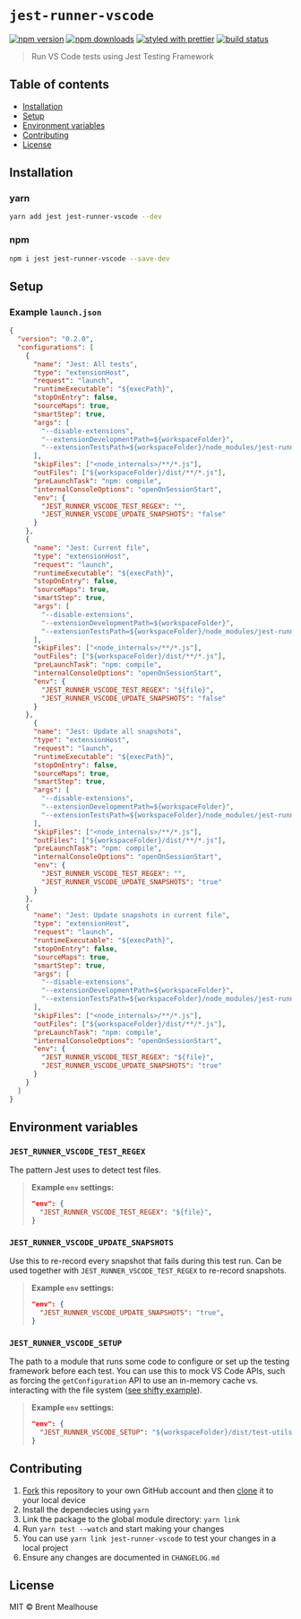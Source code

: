 # `jest-runner-vscode`

[![npm version](https://img.shields.io/npm/v/jest-runner-vscode.svg)](https://npmjs.org/package/jest-runner-vscode)
[![npm downloads](https://img.shields.io/npm/dm/jest-runner-vscode.svg)](https://npmjs.org/package/jest-runner-vscode)
[![styled with prettier](https://img.shields.io/badge/styled_with-prettier-ff69b4.svg)](https://github.com/prettier/prettier)
[![build status](https://travis-ci.com/bmealhouse/jest-runner-vscode.svg?branch=master)](https://travis-ci.com/bmealhouse/jest-runner-vscode)

> Run VS Code tests using Jest Testing Framework

## Table of contents

- [Installation](#installation)
- [Setup](#setup)
- [Environment variables](#environment-variables)
- [Contributing](#contributing)
- [License](#license)

## Installation

### yarn

```sh
yarn add jest jest-runner-vscode --dev
```

### npm

```sh
npm i jest jest-runner-vscode --save-dev
```

## Setup

### Example `launch.json`

```json
{
  "version": "0.2.0",
  "configurations": [
    {
      "name": "Jest: All tests",
      "type": "extensionHost",
      "request": "launch",
      "runtimeExecutable": "${execPath}",
      "stopOnEntry": false,
      "sourceMaps": true,
      "smartStep": true,
      "args": [
        "--disable-extensions",
        "--extensionDevelopmentPath=${workspaceFolder}",
        "--extensionTestsPath=${workspaceFolder}/node_modules/jest-runner-vscode"
      ],
      "skipFiles": ["<node_internals>/**/*.js"],
      "outFiles": ["${workspaceFolder}/dist/**/*.js"],
      "preLaunchTask": "npm: compile",
      "internalConsoleOptions": "openOnSessionStart",
      "env": {
        "JEST_RUNNER_VSCODE_TEST_REGEX": "",
        "JEST_RUNNER_VSCODE_UPDATE_SNAPSHOTS": "false"
      }
    },
    {
      "name": "Jest: Current file",
      "type": "extensionHost",
      "request": "launch",
      "runtimeExecutable": "${execPath}",
      "stopOnEntry": false,
      "sourceMaps": true,
      "smartStep": true,
      "args": [
        "--disable-extensions",
        "--extensionDevelopmentPath=${workspaceFolder}",
        "--extensionTestsPath=${workspaceFolder}/node_modules/jest-runner-vscode"
      ],
      "skipFiles": ["<node_internals>/**/*.js"],
      "outFiles": ["${workspaceFolder}/dist/**/*.js"],
      "preLaunchTask": "npm: compile",
      "internalConsoleOptions": "openOnSessionStart",
      "env": {
        "JEST_RUNNER_VSCODE_TEST_REGEX": "${file}",
        "JEST_RUNNER_VSCODE_UPDATE_SNAPSHOTS": "false"
      }
    },
      {
      "name": "Jest: Update all snapshots",
      "type": "extensionHost",
      "request": "launch",
      "runtimeExecutable": "${execPath}",
      "stopOnEntry": false,
      "sourceMaps": true,
      "smartStep": true,
      "args": [
        "--disable-extensions",
        "--extensionDevelopmentPath=${workspaceFolder}",
        "--extensionTestsPath=${workspaceFolder}/node_modules/jest-runner-vscode"
      ],
      "skipFiles": ["<node_internals>/**/*.js"],
      "outFiles": ["${workspaceFolder}/dist/**/*.js"],
      "preLaunchTask": "npm: compile",
      "internalConsoleOptions": "openOnSessionStart",
      "env": {
        "JEST_RUNNER_VSCODE_TEST_REGEX": "",
        "JEST_RUNNER_VSCODE_UPDATE_SNAPSHOTS": "true"
      }
    },
    {
      "name": "Jest: Update snapshots in current file",
      "type": "extensionHost",
      "request": "launch",
      "runtimeExecutable": "${execPath}",
      "stopOnEntry": false,
      "sourceMaps": true,
      "smartStep": true,
      "args": [
        "--disable-extensions",
        "--extensionDevelopmentPath=${workspaceFolder}",
        "--extensionTestsPath=${workspaceFolder}/node_modules/jest-runner-vscode"
      ],
      "skipFiles": ["<node_internals>/**/*.js"],
      "outFiles": ["${workspaceFolder}/dist/**/*.js"],
      "preLaunchTask": "npm: compile",
      "internalConsoleOptions": "openOnSessionStart",
      "env": {
        "JEST_RUNNER_VSCODE_TEST_REGEX": "${file}",
        "JEST_RUNNER_VSCODE_UPDATE_SNAPSHOTS": "true"
      }
    }
  ]
}
```

## Environment variables

### `JEST_RUNNER_VSCODE_TEST_REGEX`

The pattern Jest uses to detect test files.

> **Example `env` settings:**
>
> ```json
> "env": {
>   "JEST_RUNNER_VSCODE_TEST_REGEX": "${file}",
> }
> ```

### `JEST_RUNNER_VSCODE_UPDATE_SNAPSHOTS`

Use this to re-record every snapshot that fails during this test run. Can be used together with `JEST_RUNNER_VSCODE_TEST_REGEX` to re-record snapshots.

> **Example `env` settings:**
>
> ```json
> "env": {
>   "JEST_RUNNER_VSCODE_UPDATE_SNAPSHOTS": "true",
> }
> ```

### `JEST_RUNNER_VSCODE_SETUP`

The path to a module that runs some code to configure or set up the testing framework before each test. You can use this to mock VS Code APIs, such as forcing the `getConfiguration` API to use an in-memory cache vs. interacting with the file system ([see shifty example](https://github.com/bmealhouse/vscode-shifty/blob/master/src/test-utils/jest-runner-vscode-setup.ts)).

> **Example `env` settings:**
>
> ```json
> "env": {
>   "JEST_RUNNER_VSCODE_SETUP": "${workspaceFolder}/dist/test-utils/jest-runner-vscode-setup.js",
> }
> ```

## Contributing

1. [Fork](https://help.github.com/en/articles/fork-a-repo) this repository to your own GitHub account and then [clone](https://help.github.com/en/articles/cloning-a-repository) it to your local device
1. Install the dependecies using `yarn`
1. Link the package to the global module directory: `yarn link`
1. Run `yarn test --watch` and start making your changes
1. You can use `yarn link jest-runner-vscode` to test your changes in a local project
1. Ensure any changes are documented in `CHANGELOG.md`

## License

MIT © Brent Mealhouse
